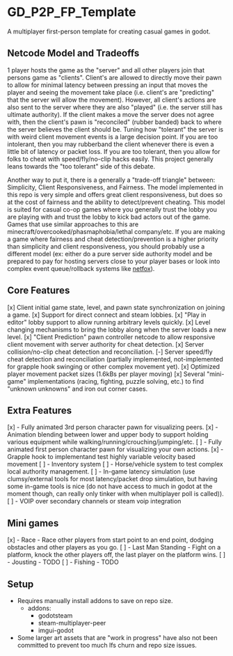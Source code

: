 # GD_P2P_FP_Template
A multiplayer first-person template for creating casual games in godot.


## Netcode Model and Tradeoffs
1 player hosts the game as the "server" and all other players join that persons game as "clients". Client's are allowed to directly move their pawn to allow for minimal latency between pressing an input that moves the player and seeing the movement take place (i.e. client's are "predicting" that the server will allow the movement). However, all client's actions are also sent to the server where they are also "played" (i.e. the server still has ultimate authority). If the client makes a move the server does not agree with, then the client's pawn is "reconciled" (rubber banded) back to where the server believes the client should be. Tuning how "tolerant" the server is with weird client movement events is a large decision point. If you are too intolerant, then you may rubberband the client whenever there is even a little bit of latency or packet loss. If you are too tolerant, then you allow for folks to cheat with speed/fly/no-clip hacks easily. This project generally leans towards the "too tolerant" side of this debate.

Another way to put it, there is a generally a "trade-off triangle" between: Simplicity, Client Responsiveness, and Fairness. The model implemented in this repo is very simple and offers great client responsiveness, but does so at the cost of fairness and the ability to detect/prevent cheating. This model is suited for casual co-op games where you generally trust the lobby you are playing with and trust the lobby to kick bad actors out of the game. Games that use similar approaches to this are minecraft/overcooked/phasmaphobia/lethal company/etc. If you are making a game where fairness and cheat detection/prevention is a higher priority than simplicity and client responsiveness, you should probably use a different model (ex: either do a pure server side authority model and be prepared to pay for hosting servers close to your player bases or look into complex event queue/rollback systems like [netfox](https://github.com/foxssake/netfox)).


## Core Features
[x] Client initial game state, level, and pawn state synchronization on joining a game.
[x] Support for direct connect and steam lobbies.
[x] "Play in editor" lobby support to allow running arbitrary levels quickly.
[x] Level changing mechanisms to bring the lobby along when the server loads a new level.
[x] "Client Prediction" pawn controller netcode to allow responsive client movement with server authority for cheat detection.
	[x] Server collision/no-clip cheat detection and reconciliation.
	[-] Server speed/fly cheat detection and reconciliation (partially implemented, not-implemented for grapple hook swinging or other complex movement yet).
[x] Optimized player movement packet sizes (1.6kBs per player moving)
[x] Several "mini-game" implementations (racing, fighting, puzzle solving, etc.) to find "unknown unknowns" and iron out corner cases.


## Extra Features
[x] - Fully animated 3rd person character pawn for visualizing peers.
	[x] - Animation blending between lower and upper body to support holding various equipment while walking/running/crouching/jumping/etc.
[ ] - Fully animated first person character pawn for visualizing your own actions.
[x] - Grapple hook to implementand test highly variable velocity based movement
[ ] - Inventory system
[ ] - Horse/vehicle system to test complex local authority management.
[ ] - In-game latency simulation (use clumsy/external tools for most latency/packet drop simulation, but having some in-game tools is nice (do not have access to much in godot at the moment though, can really only tinker with when multiplayer poll is called)).
[ ] - VOIP over secondary channels or steam voip integration


## Mini games
[x] - Race - Race other players from start point to an end point, dodging obstacles and other players
as you go.
[ ] - Last Man Standing - Fight on a platform, knock the other players off, the last player on the
platform wins.
[ ] - Jousting - TODO
[ ] - Fishing - TODO

## Setup
* Requires manually install addons to save on repo size.
  * addons:
	* godotsteam
	* steam-multiplayer-peer
	* imgui-godot
* Some larger art assets that are "work in progress" have also not been committed to prevent too much lfs churn and repo size issues.
